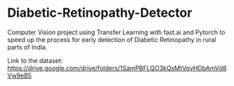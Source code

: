 # Diabetic-Retinopathy-Detector
Computer Vision project using Transfer Learning with fast.ai and Pytorch to speed up the process for early detection of Diabetic Retinopathy in rural parts of India.

Link to the dataset:
https://drive.google.com/drive/folders/1SamPBFLQO3kQsMtVqyHDbAmVd8Vw9eB5
